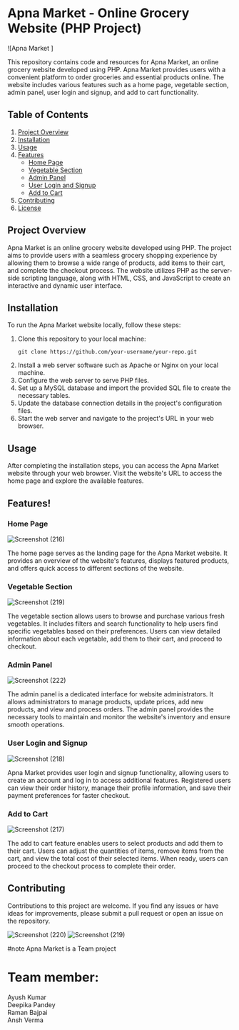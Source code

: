 # Apna Market - Online Grocery Website (PHP Project)

![Apna Market ]

This repository contains code and resources for Apna Market, an online grocery website developed using PHP. Apna Market provides users with a convenient platform to order groceries and essential products online. The website includes various features such as a home page, vegetable section, admin panel, user login and signup, and add to cart functionality.

## Table of Contents
1. [Project Overview](#project-overview)
2. [Installation](#installation)
3. [Usage](#usage)
4. [Features](#features)
   - [Home Page](#home-page)
   - [Vegetable Section](#vegetable-section)
   - [Admin Panel](#admin-panel)
   - [User Login and Signup](#user-login-and-signup)
   - [Add to Cart](#add-to-cart)
5. [Contributing](#contributing)
6. [License](#license)

## Project Overview

Apna Market is an online grocery website developed using PHP. The project aims to provide users with a seamless grocery shopping experience by allowing them to browse a wide range of products, add items to their cart, and complete the checkout process. The website utilizes PHP as the server-side scripting language, along with HTML, CSS, and JavaScript to create an interactive and dynamic user interface.

## Installation

To run the Apna Market website locally, follow these steps:

1. Clone this repository to your local machine:
   ```
   git clone https://github.com/your-username/your-repo.git
   ```
2. Install a web server software such as Apache or Nginx on your local machine.
3. Configure the web server to serve PHP files.
4. Set up a MySQL database and import the provided SQL file to create the necessary tables.
5. Update the database connection details in the project's configuration files.
6. Start the web server and navigate to the project's URL in your web browser.

## Usage

After completing the installation steps, you can access the Apna Market website through your web browser. Visit the website's URL to access the home page and explore the available features.

## Features!


### Home Page 

![Screenshot (216)](https://github.com/ayushspn123/Apnamarket/assets/78543116/9a77c4df-7ad4-455f-895b-3c9436a30ac1)

The home page serves as the landing page for the Apna Market website. It provides an overview of the website's features, displays featured products, and offers quick access to different sections of the website.

### Vegetable Section
![Screenshot (219)](https://github.com/ayushspn123/Apnamarket/assets/78543116/6a9f830c-a82e-40f6-985e-23a4b91d8ea5)

The vegetable section allows users to browse and purchase various fresh vegetables. It includes filters and search functionality to help users find specific vegetables based on their preferences. Users can view detailed information about each vegetable, add them to their cart, and proceed to checkout.

### Admin Panel
![Screenshot (222)](https://github.com/ayushspn123/Apnamarket/assets/78543116/7ce77fba-ff51-470e-b445-86f7ca164cfc)

The admin panel is a dedicated interface for website administrators. It allows administrators to manage products, update prices, add new products, and view and process orders. The admin panel provides the necessary tools to maintain and monitor the website's inventory and ensure smooth operations.

### User Login and Signup
![Screenshot (218)](https://github.com/ayushspn123/Apnamarket/assets/78543116/cd6a8e55-2158-4f91-9019-ec7829dc4f92)

Apna Market provides user login and signup functionality, allowing users to create an account and log in to access additional features. Registered users can view their order history, manage their profile information, and save their payment preferences for faster checkout.

### Add to Cart
![Screenshot (217)](https://github.com/ayushspn123/Apnamarket/assets/78543116/9498e081-5819-4f0d-acc3-cd4c578e1957)

The add to cart feature enables users to select products and add them to their cart. Users can adjust the quantities of items, remove items from the cart, and view the total cost of their selected items. When ready, users can proceed to the checkout process to complete their order.

## Contributing

Contributions to this project are welcome. If you find any issues or have ideas for improvements, please submit a pull request or open an issue on the repository.

![Screenshot (220)](https://github.com/ayushspn123/Apnamarket/assets/78543116/63f4f9c4-9b2b-46b1-8023-18444bc2ea69)
![Screenshot (219)](https://github.com/ayushspn123/Apnamarket/assets/78543116/1eec4813-04d5-47d2-85cc-8afc5c428f7b)











#note
Apna Market is a Team  project 
# Team member:
Ayush Kumar <br/>
Deepika Pandey <br/>
Raman Bajpai <br/>
Ansh Verma

